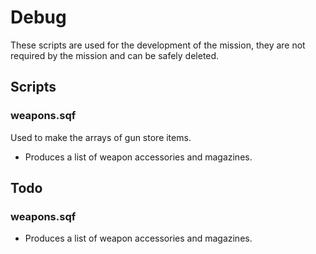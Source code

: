 # Debug

These scripts are used for the development of the mission, they are not required by the mission and can be safely deleted.

## Scripts

### weapons.sqf

Used to make the arrays of gun store items.

* Produces a list of weapon accessories and magazines.

## Todo

### weapons.sqf

* Produces a list of weapon accessories and magazines.
